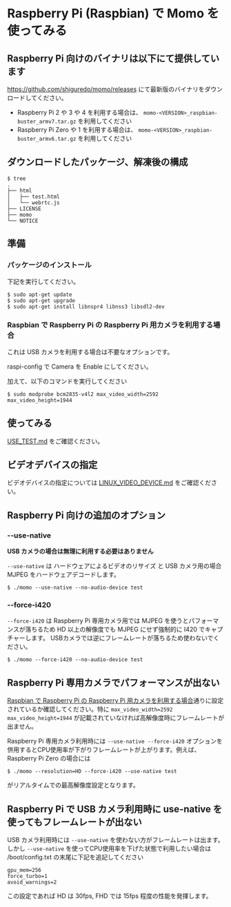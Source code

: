 # Raspberry Pi (Raspbian) で Momo を使ってみる

## Raspberry Pi 向けのバイナリは以下にて提供しています

https://github.com/shiguredo/momo/releases にて最新版のバイナリをダウンロードしてください。

- Raspberry Pi 2 や 3 や 4 を利用する場合は、 `momo-<VERSION>_raspbian-buster_armv7.tar.gz` を利用してください
- Raspberry Pi Zero や 1 を利用する場合は、 `momo-<VERSION>_raspbian-buster_armv6.tar.gz` を利用してください

## ダウンロードしたパッケージ、解凍後の構成

```
$ tree
.
├── html
│   ├── test.html
│   └── webrtc.js
├── LICENSE
├── momo
└── NOTICE
```

## 準備

### パッケージのインストール

下記を実行してください。

```
$ sudo apt-get update
$ sudo apt-get upgrade
$ sudo apt-get install libnspr4 libnss3 libsdl2-dev
```

### Raspbian で Raspberry Pi の Raspberry Pi 用カメラを利用する場合

これは USB カメラを利用する場合は不要なオプションです。

raspi-config で Camera を Enable にしてください。

加えて、以下のコマンドを実行してください

```
$ sudo modprobe bcm2835-v4l2 max_video_width=2592 max_video_height=1944
```

## 使ってみる

[USE_TEST.md](USE_TEST.md) をご確認ください。

## ビデオデバイスの指定

ビデオデバイスの指定については [LINUX_VIDEO_DEVICE.md](LINUX_VIDEO_DEVICE.md) をご確認ください。

## Raspberry Pi 向けの追加のオプション

### --use-native

**USB カメラの場合は無理に利用する必要はありません**

`--use-native` は ハードウェアによるビデオのリサイズ と USB カメラ用の場合 MJPEG をハードウェアデコードします。

```shell
$ ./momo --use-native --no-audio-device test
```

### --force-i420

`--force-i420` は Raspberry Pi 専用カメラ用では MJPEG を使うとパフォーマンスが落ちるため HD 以上の解像度でも MJPEG にせず強制的に I420 でキャプチャーします。
USBカメラでは逆にフレームレートが落ちるため使わないでください。


```shell
$ ./momo --force-i420 --no-audio-device test
```

## Raspberry Pi 専用カメラでパフォーマンスが出ない

[Raspbian で Raspberry Pi の Raspberry Pi 用カメラを利用する場合](#raspbian-で-raspberry-pi-の-raspberry-pi-用カメラを利用する場合)通りに設定されているか確認してください。特に `max_video_width=2592 max_video_height=1944` が記載されていなければ高解像度時にフレームレートが出ません。

Raspberry Pi 専用カメラ利用時には `--use-native --force-i420` オプションを併用するとCPU使用率が下がりフレームレートが上がります。例えば、 Raspberry Pi Zero の場合には

```shell
$ ./momo --resolution=HD --force-i420 --use-native test
```

がリアルタイムでの最高解像度設定となります。

## Raspberry Pi で USB カメラ利用時に use-native を使ってもフレームレートが出ない

USB カメラ利用時には `--use-native` を使わない方がフレームレートは出ます。しかし `--use-native` を使ってCPU使用率を下げた状態で利用したい場合は /boot/config.txt の末尾に下記を追記してください

```
gpu_mem=256
force_turbo=1
avoid_warnings=2
```

この設定であれば HD は 30fps, FHD では 15fps 程度の性能を発揮します。
